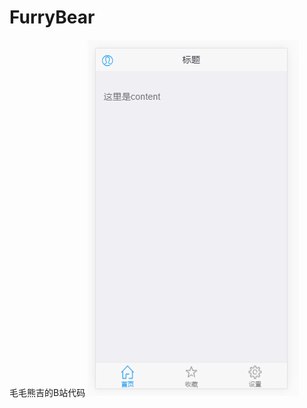 # FurryBear
毛毛熊吉的B站代码
![Image text](https://raw.githubusercontent.com/hongmaju/light7Local/master/img/productShow/20170518152848.png)
